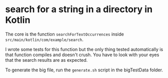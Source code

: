 # search for a string in a directory in Kotlin

The core is the function `searchForTextOccurrences` inside `src/main/kotlin/com/example/search`.

I wrote some tests for this function but the only thing tested automatically is that function compiles and doesn't crush. 
You have to look with your eyes that the search results are as expected.

To generate the big file, run the `generate.sh` script in the bigTestData folder.